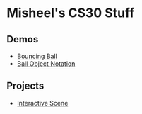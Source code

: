 # Misheel's CS30 Stuff

## Demos
- [Bouncing Ball](01-ball)
- [Ball Object Notation](03-ball-object)

## Projects
- [Interactive Scene](02-scene)